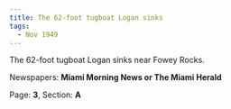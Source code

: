 ```yaml
---  
title: The 62-foot tugboat Logan sinks  
tags:  
  - Nov 1949  
---  
```

  
The 62-foot tugboat Logan sinks near Fowey Rocks.  
  
Newspapers: **Miami Morning News or The Miami Herald**  
  
Page: **3**, Section: **A** 
